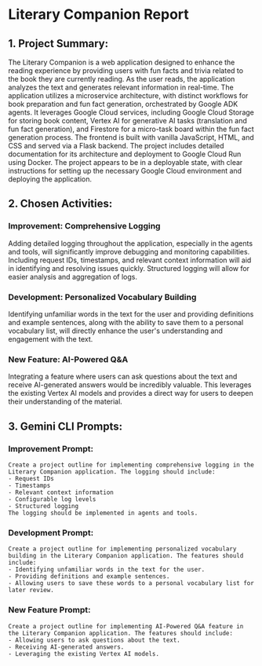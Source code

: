 # Literary Companion Report

## 1. Project Summary:

The Literary Companion is a web application designed to enhance the reading experience by providing users with fun facts and trivia related to the book they are currently reading. As the user reads, the application analyzes the text and generates relevant information in real-time. The application utilizes a microservice architecture, with distinct workflows for book preparation and fun fact generation, orchestrated by Google ADK agents. It leverages Google Cloud services, including Google Cloud Storage for storing book content, Vertex AI for generative AI tasks (translation and fun fact generation), and Firestore for a micro-task board within the fun fact generation process. The frontend is built with vanilla JavaScript, HTML, and CSS and served via a Flask backend. The project includes detailed documentation for its architecture and deployment to Google Cloud Run using Docker. The project appears to be in a deployable state, with clear instructions for setting up the necessary Google Cloud environment and deploying the application.

## 2. Chosen Activities:

### Improvement: Comprehensive Logging

Adding detailed logging throughout the application, especially in the agents and tools, will significantly improve debugging and monitoring capabilities. Including request IDs, timestamps, and relevant context information will aid in identifying and resolving issues quickly. Structured logging will allow for easier analysis and aggregation of logs.

### Development: Personalized Vocabulary Building

Identifying unfamiliar words in the text for the user and providing definitions and example sentences, along with the ability to save them to a personal vocabulary list, will directly enhance the user's understanding and engagement with the text.

### New Feature: AI-Powered Q&A

Integrating a feature where users can ask questions about the text and receive AI-generated answers would be incredibly valuable. This leverages the existing Vertex AI models and provides a direct way for users to deepen their understanding of the material.

## 3. Gemini CLI Prompts:

### Improvement Prompt:

```
Create a project outline for implementing comprehensive logging in the Literary Companion application. The logging should include:
- Request IDs
- Timestamps
- Relevant context information
- Configurable log levels
- Structured logging
The logging should be implemented in agents and tools.
```

### Development Prompt:

```
Create a project outline for implementing personalized vocabulary building in the Literary Companion application. The features should include:
- Identifying unfamiliar words in the text for the user.
- Providing definitions and example sentences.
- Allowing users to save these words to a personal vocabulary list for later review.
```

### New Feature Prompt:

```
Create a project outline for implementing AI-Powered Q&A feature in the Literary Companion application. The features should include:
- Allowing users to ask questions about the text.
- Receiving AI-generated answers.
- Leveraging the existing Vertex AI models.
```

